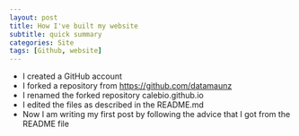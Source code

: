 ```yaml
---
layout: post
title: How I've built my website
subtitle: quick summary
categories: Site
tags: [Github, website]
---
```


- I created a GitHub account
- I forked a repository from https://github.com/datamaunz
- I renamed the forked repository calebio.github.io
- I edited the files as described in the README.md
- Now I am writing my first post by following the advice that I got from the README file
